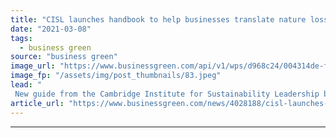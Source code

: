 ```yaml
---
title: "CISL launches handbook to help businesses translate nature loss into financial risk"
date: "2021-03-08"
tags: 
  - business green
source: "business green"
image_url: "https://www.businessgreen.com/api/v1/wps/d968c24/004314de-fe92-4161-8adb-0e082ca453da/5/korindo-deforestation-palm-oil-185x114.jpeg"
image_fp: "/assets/img/post_thumbnails/83.jpeg"
lead: "
 New guide from the Cambridge Institute for Sustainability Leadership breaks down commercial risks resulting from nature loss ..."
article_url: "https://www.businessgreen.com/news/4028188/cisl-launches-handbook-help-businesses-translate-nature-loss-financial-risk"
---
```


---
